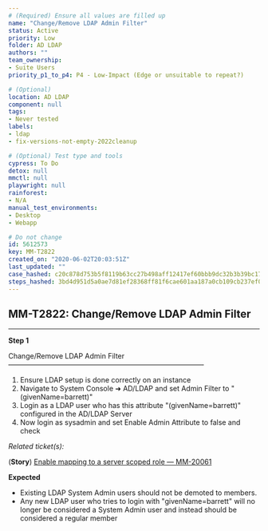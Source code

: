```yaml
---
# (Required) Ensure all values are filled up
name: "Change/Remove LDAP Admin Filter"
status: Active
priority: Low
folder: AD LDAP
authors: ""
team_ownership: 
- Suite Users
priority_p1_to_p4: P4 - Low-Impact (Edge or unsuitable to repeat?)

# (Optional)
location: AD LDAP
component: null
tags: 
- Never tested
labels: 
- ldap
- fix-versions-not-empty-2022cleanup

# (Optional) Test type and tools
cypress: To Do
detox: null
mmctl: null
playwright: null
rainforest: 
- N/A
manual_test_environments: 
- Desktop
- Webapp

# Do not change
id: 5612573
key: MM-T2822
created_on: "2020-06-02T20:03:51Z"
last_updated: ""
case_hashed: c20c878d753b5f8119b63cc27b498aff12417ef60bbb9dc32b3b39bc17929a822bd2d4518f225403e0973b6b933a9f0a
steps_hashed: 3bd4d951d5a0ae7d81ef28368ff81f6cae601aa187a0cb109cb237ef003f72061cb37683c27e178b81973d49eb518db1
---
```


<!-- (Auto-generated) Based on frontmatter's "key" and "name" -->

## MM-T2822: Change/Remove LDAP Admin Filter

---

**Step 1**

Change/Remove LDAP Admin Filter\
————————————————————————————

1. Ensure LDAP setup is done correctly on an instance
2. Navigate to System Console ➜ AD/LDAP and set Admin Filter to "(givenName=barrett)"
3. Login as a LDAP user who has this attribute "(givenName=barrett)" configured in the AD/LDAP Server
4. Now login as sysadmin and set Enable Admin Attribute to false and check

_Related ticket(s):_

(**Story**) [Enable mapping to a server scoped role — MM-20061](https://mattermost.atlassian.net/browse/MM-20061)

**Expected**

- Existing LDAP System Admin users should not be demoted to members.
- Any new LDAP user who tries to login with "givenName=barrett" will no longer be considered a System Admin user and instead should be considered a regular member
